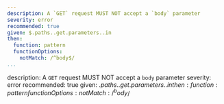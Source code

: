 ---
description: A `GET` request MUST NOT accept a `body` parameter
severity: error
recommended: true
given: $.paths..get.parameters..in
then:
  function: pattern
  functionOptions:
    notMatch: /^body$/
...description: A `GET` request MUST NOT accept a `body` parameter
severity: error
recommended: true
given: $.paths..get.parameters..in
then:
  function: pattern
  functionOptions:
    notMatch: /^body$/